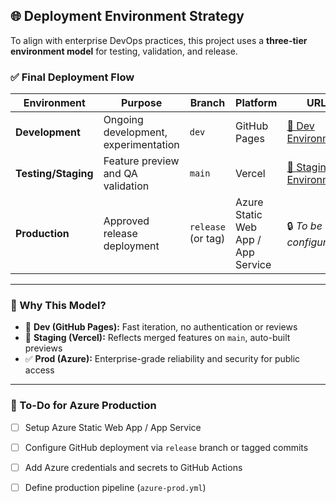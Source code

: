 ## 🌐 Deployment Environment Strategy

To align with enterprise DevOps practices, this project uses a **three-tier environment model** for testing, validation, and release.

### ✅ Final Deployment Flow

| Environment | Purpose            | Branch       | Platform         | URL |
|-------------|--------------------|--------------|------------------|-----|
| **Development** | Ongoing development, experimentation | `dev`         | GitHub Pages     | [🔗 Dev Environment](https://profadityasaxena.github.io/AZ400_ExamPrep_A_Project_Based_Course/project_repo/) |
| **Testing/Staging** | Feature preview and QA validation | `main`        | Vercel           | [🔗 Staging Environment](https://az-400-exam-prep-a-project-based-course.vercel.app) |
| **Production** | Approved release deployment | `release` (or tag) | Azure Static Web App / App Service | 🔒 _To be configured_ |

---

### 🚀 Why This Model?

- 🧪 **Dev (GitHub Pages):** Fast iteration, no authentication or reviews
- 🔄 **Staging (Vercel):** Reflects merged features on `main`, auto-built previews
- ✅ **Prod (Azure):** Enterprise-grade reliability and security for public access

---

### 🔧 To-Do for Azure Production

- [ ] Setup Azure Static Web App / App Service
- [ ] Configure GitHub deployment via `release` branch or tagged commits
- [ ] Add Azure credentials and secrets to GitHub Actions
- [ ] Define production pipeline (`azure-prod.yml`)


